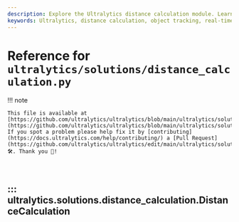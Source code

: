 ```yaml
---
description: Explore the Ultralytics distance calculation module. Learn to calculate distances between objects in real-time video streams with our comprehensive guide.
keywords: Ultralytics, distance calculation, object tracking, real-time video, centroid, distance estimation, YOLO, ML, cv2
---
```


# Reference for `ultralytics/solutions/distance_calculation.py`

!!! note

    This file is available at [https://github.com/ultralytics/ultralytics/blob/main/ultralytics/solutions/distance_calculation.py](https://github.com/ultralytics/ultralytics/blob/main/ultralytics/solutions/distance_calculation.py). If you spot a problem please help fix it by [contributing](https://docs.ultralytics.com/help/contributing/) a [Pull Request](https://github.com/ultralytics/ultralytics/edit/main/ultralytics/solutions/distance_calculation.py) 🛠️. Thank you 🙏!

<br>

## ::: ultralytics.solutions.distance_calculation.DistanceCalculation

<br><br>
